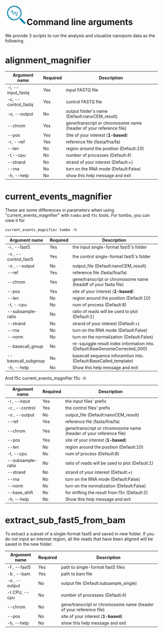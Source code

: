# ![logo](logo_tiny.png "nanoCEM")Command line arguments
We provide 3  scripts to run the analysis and visualize nanopore data as the following.

alignment_magnifier
=============


| Argument name                       | Required | Description                                     |
|---------------------------------|----------|-------------------------------------------------|
| -i, --input_fastq               | Yes       | input FASTQ file                                |
| -c, --control_fastq             | Yes       | control FASTQ file                              |
| -o, --output                    | No       | output folder's name (Default:nanoCEM_result)    |
| --chrom                         | Yes       | gene/transcript or chromosome name (header of your reference file)|
| --pos                           | Yes       | Site of your interest (**1-based**)         |
| -r, --ref                       | Yes       | reference file (fasta/fna/fa)          |
| --len                           | No       | region around the position   (Default:10)|
| -t,--cpu                           | No       | number of processes   (Default:4)          |
| --strand                        | No       | strand of your interest  (Default:+)          |
| --rna                           | No       | turn on the RNA mode (Default:False)       |
| -h, --help                      | No       | show this help message and exit          |

current_events_magnifier 
=============
These are some differences in parameters when using "current_events_magnifier" with `tombo` and `f5c` tools.
For tombo, you can view it for 

    current_events_magnifier tombo -h

|  Argument  name            | Required | Description                                                     |
|---------------------------------|----------|-----------------------------------------------------------------|
| -i , --fast5          | Yes       | the input single-format fast5's folder                            |
| -c , --control_fast5 | Yes       | the control single-format fast5's folder                                          |
| -o , --output       | No       | output_file (Default:nanoCEM_result)                                                     |
| --ref                        | Yes       |reference file (fasta/fna/fa)          |
| --chrom                    | Yes       | gene/transcript or chromosome name (headdf of your fasta file)               |
| --pos                        | Yes       | site of your interest        (**1-based**)          |
| --len                        | No       | region around the position (Default:10)                          |
| -t, --cpu                | No       | num of process (Default:8)                                       |
| --subsample-ratio | No       |  ratio of reads will be used to plot (Default:1)                 |
| --strand                  | No       | strand of your interest (Default:+)   |
| --rna                           | No       | turn on the RNA mode       (Default:False)                                      |
| --norm                          | No       | turn on the normalization      (Default:False)                  |
| --basecall_group                | No       | re-squiggle result index information into.(Default:RawGenomeCorrected_000)           |
| --basecall_subgroup             | No       | basecall sequence inforamtion into.  (Default:BaseCalled_template) |
| -h, --help                      | No       | Show this help message and exit                                  |

And f5c
    current_events_magnifier f5c -h

|  Argument name            | Required | Description                                                     |
|---------------------------------|----------|-----------------------------------------------------------------|
| -i , --input          | Yes       | the input files' prefix                            |
| -c , --control | Yes       | the control files' prefix                                         |
| -o , --output       | No       | output_file (Default:nanoCEM_result)               |
| --ref                        | Yes       |reference file (fasta/fna/fa)          |
| --chrom                    | Yes       | gene/transcript or chromosome name (header of your reference file)               |
| --pos                        | Yes       | site of your interest   (**1-based**)          |
| --len                        | No       | region around the position (Default:10)                          |
| -t, --cpu                | No       | num of process (Default:8)                                       |
| --subsample-ratio | No       |  ratio of reads will be used to plot (Default:1)                 |
| --strand                  | No       | strand of your interest (Default:+)   |
| --rna                           | No       | turn on the RNA mode       (Default:False)                                      |
| --norm                          | No       | turn on the normalization      (Default:False)                  |
| --base_shift                          | No       |  for shifting the result from f5c      (Default:2)                  |
| -h, --help                      | No       | Show this help message and exit                                  |

extract_sub_fast5_from_bam
==================
 To extract a subset of a single-format fast5 and saved in new folder.
 If you do not input an interest region, all the reads that have been aligned will be saved in the new folder.

| Argument name| Required | Description                                       |
|-------------------|----------|---------------------------------------------------|
| -f , --fast5  | Yes  | path to single-format fast5 files                           |
| -b , --bam  | Yes    | path to bam file                                  |
| -o , --output  | No  | output file   (Default:subsample_single)        |
| -t CPU, --cpu  | No       | number of processes  (Default:4)    |
| --chrom      | No       | gene/transcript or chromosome name (header of your reference file)|
| --pos          | No       | site of your interest    (**1-based**)         |
| -h, --help        | No       | show this help message and exit                    |